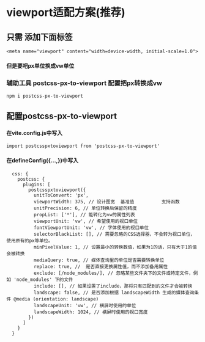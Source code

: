 
# viewport适配方案(推荐)

## 只需 添加下面标签 
```
<meta name="viewport" content="width=device-width, initial-scale=1.0">
```

#### 但是要吧px单位换成vw单位

### 辅助工具  postcss-px-to-viewport     配置把px转换成vw
```
npm i postcss-px-to-viewport
```


## 配置postcss-px-to-viewport
#### 在vite.config.js中写入
```
import postcsspxtoviewport from 'postcss-px-to-viewport'
```
#### 在defineConfig({...,})中写入
```
  css: {
    postcss: {
      plugins: [
        postcsspxtoviewport({
          unitToConvert: 'px',
          viewportWidth: 375, // 设计图宽  基准值          支持函数 
          unitPrecision: 6, // 单位转换后保留的精度
          propList: ['*'], // 能转化为vw的属性列表
          viewportUnit: 'vw', // 希望使用的视口单位
          fontViewportUnit: 'vw', // 字体使用的视口单位
          selectorBlackList: [], // 需要忽略的CSS选择器，不会转为视口单位，使用原有的px等单位。
          minPixelValue: 1, // 设置最小的转换数值，如果为1的话，只有大于1的值会被转换
          mediaQuery: true, // 媒体查询里的单位是否需要转换单位
          replace: true, //  是否直接更换属性值，而不添加备用属性
          exclude: [/node_modules/], // 忽略某些文件夹下的文件或特定文件，例如 'node_modules' 下的文件
          include: [], // 如果设置了include，那将只有匹配到的文件才会被转换
          landscape: false, // 是否添加根据 landscapeWidth 生成的媒体查询条件 @media (orientation: landscape)
          landscapeUnit: 'vw', // 横屏时使用的单位
          landscapeWidth: 1024, // 横屏时使用的视口宽度
        })
      ]
    }
  }
```

